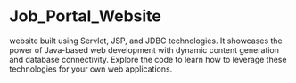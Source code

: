 # Job_Portal_Website
website built using Servlet, JSP, and JDBC technologies. It showcases the power of Java-based web development with dynamic content generation and database connectivity. Explore the code to learn how to leverage these technologies for your own web applications.

